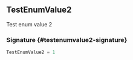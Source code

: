 ## TestEnumValue2

Test enum value 2

### Signature {#testenumvalue2-signature}

```typescript
TestEnumValue2 = 1
```
